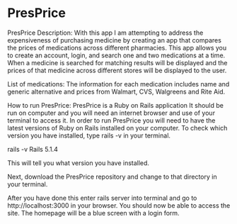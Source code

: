 # PresPrice
PresPrice
Description: With this app I am attempting to address the expensiveness of purchasing medicine by creating an app that compares the prices of medications across different pharmacies. This app allows you to create an account, login, and search one and two medications at a time.  When a medicine is searched for matching results will be displayed and the prices of that medicine across different stores will be displayed to the user.

List of medications:
The information for each medication includes name and generic alternative and prices from Walmart, CVS, Walgreens and Rite Aid.

How to run PresPrice:
PresPrice is a Ruby on Rails application  It should be run on computer and you will need an internet browser and use of your terminal to access it. In order to run PresPrice you will need to have the latest versions of Ruby on Rails installed on your computer. To check which version you have installed, type rails -v in your terminal.

rails -v Rails 5.1.4

This will tell you what version you have installed.

Next, download the PresPrice repository and change to that directory in your terminal. 

After you have done this enter rails server into terminal and go to http://localhost:3000  in your browser.  You should now be able to access the site.  The homepage will be a blue screen with a login form.
